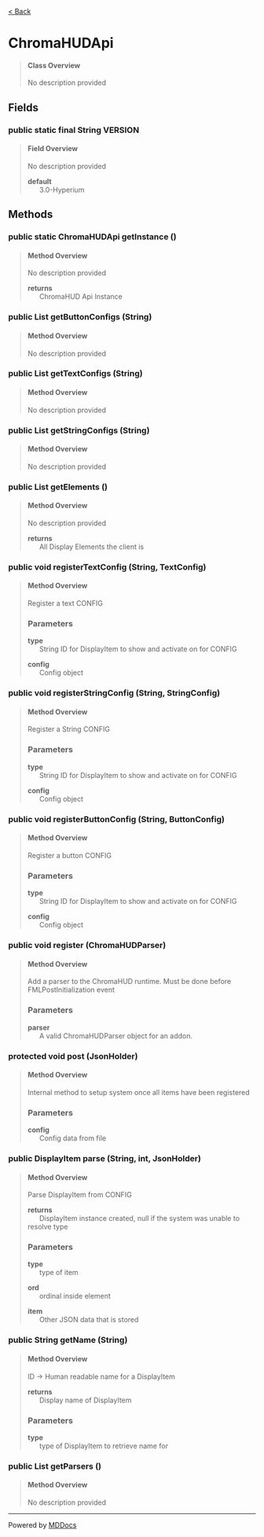 [< Back](../README.md)
# ChromaHUDApi #
>#### Class Overview ####
>No description provided
## Fields ##
### public static final String VERSION ###
>#### Field Overview ####
>No description provided
>
>**default**<br />
>&nbsp;&nbsp;&nbsp;&nbsp;&nbsp;&nbsp;3.0-Hyperium
>
## Methods ##
### public static ChromaHUDApi getInstance () ###
>#### Method Overview ####
>No description provided
>
>**returns**<br />
>&nbsp;&nbsp;&nbsp;&nbsp;&nbsp;&nbsp;ChromaHUD Api Instance
>
### public List getButtonConfigs (String) ###
>#### Method Overview ####
>No description provided
>
### public List getTextConfigs (String) ###
>#### Method Overview ####
>No description provided
>
### public List getStringConfigs (String) ###
>#### Method Overview ####
>No description provided
>
### public List getElements () ###
>#### Method Overview ####
>No description provided
>
>**returns**<br />
>&nbsp;&nbsp;&nbsp;&nbsp;&nbsp;&nbsp;All Display Elements the client is
>
### public void registerTextConfig (String, TextConfig) ###
>#### Method Overview ####
>Register a text CONFIG
>
>### Parameters ###
>**type**<br />
>&nbsp;&nbsp;&nbsp;&nbsp;&nbsp;&nbsp;String ID for DisplayItem to show and activate on for CONFIG
>
>**config**<br />
>&nbsp;&nbsp;&nbsp;&nbsp;&nbsp;&nbsp;Config object
>
### public void registerStringConfig (String, StringConfig) ###
>#### Method Overview ####
>Register a String CONFIG
>
>### Parameters ###
>**type**<br />
>&nbsp;&nbsp;&nbsp;&nbsp;&nbsp;&nbsp;String ID for DisplayItem to show and activate on for CONFIG
>
>**config**<br />
>&nbsp;&nbsp;&nbsp;&nbsp;&nbsp;&nbsp;Config object
>
### public void registerButtonConfig (String, ButtonConfig) ###
>#### Method Overview ####
>Register a button CONFIG
>
>### Parameters ###
>**type**<br />
>&nbsp;&nbsp;&nbsp;&nbsp;&nbsp;&nbsp;String ID for DisplayItem to show and activate on for CONFIG
>
>**config**<br />
>&nbsp;&nbsp;&nbsp;&nbsp;&nbsp;&nbsp;Config object
>
### public void register (ChromaHUDParser) ###
>#### Method Overview ####
><p>Add a parser to the ChromaHUD runtime. Must be done before FMLPostInitialization event</p>
>
>### Parameters ###
>**parser**<br />
>&nbsp;&nbsp;&nbsp;&nbsp;&nbsp;&nbsp;A valid ChromaHUDParser object for an addon.
>
### protected void post (JsonHolder) ###
>#### Method Overview ####
>Internal method to setup system once all items have been registered
>
>### Parameters ###
>**config**<br />
>&nbsp;&nbsp;&nbsp;&nbsp;&nbsp;&nbsp;Config data from file
>
### public DisplayItem parse (String, int, JsonHolder) ###
>#### Method Overview ####
>Parse DisplayItem from CONFIG
>
>**returns**<br />
>&nbsp;&nbsp;&nbsp;&nbsp;&nbsp;&nbsp;DisplayItem instance created, null if the system was unable to resolve type
>
>### Parameters ###
>**type**<br />
>&nbsp;&nbsp;&nbsp;&nbsp;&nbsp;&nbsp;type of item
>
>**ord**<br />
>&nbsp;&nbsp;&nbsp;&nbsp;&nbsp;&nbsp;ordinal inside element
>
>**item**<br />
>&nbsp;&nbsp;&nbsp;&nbsp;&nbsp;&nbsp;Other JSON data that is stored
>
### public String getName (String) ###
>#### Method Overview ####
>ID -> Human readable name for a DisplayItem
>
>**returns**<br />
>&nbsp;&nbsp;&nbsp;&nbsp;&nbsp;&nbsp;Display name of DisplayItem
>
>### Parameters ###
>**type**<br />
>&nbsp;&nbsp;&nbsp;&nbsp;&nbsp;&nbsp;type of DisplayItem to retrieve name for
>
### public List getParsers () ###
>#### Method Overview ####
>No description provided
>

---
Powered by [MDDocs](https://github.com/VRCube/MDDocs)
